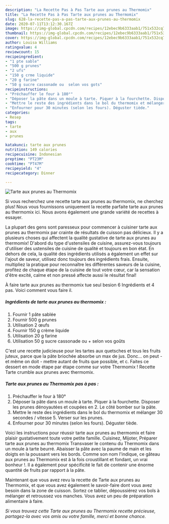 ```yaml
---
description: "La Recette Pas à Pas Tarte aux prunes au Thermomix"
title: "La Recette Pas à Pas Tarte aux prunes au Thermomix"
slug: 628-la-recette-pas-a-pas-tarte-aux-prunes-au-thermomix
date: 2020-07-11T13:12:30.167Z
image: https://img-global.cpcdn.com/recipes/12ebec9b6333aab1/751x532cq70/tarte-aux-prunes-au-thermomix-photo-principale-de-la-recette.jpg
thumbnail: https://img-global.cpcdn.com/recipes/12ebec9b6333aab1/751x532cq70/tarte-aux-prunes-au-thermomix-photo-principale-de-la-recette.jpg
cover: https://img-global.cpcdn.com/recipes/12ebec9b6333aab1/751x532cq70/tarte-aux-prunes-au-thermomix-photo-principale-de-la-recette.jpg
author: Louisa Williams
ratingvalue: 4
reviewcount: 15
recipeingredient:
- "1 pte sable"
- "500 g prunes"
- "2 ufs"
- "150 g crme liquide"
- "20 g farine"
- "50 g sucre cassonade ou  selon vos gots"
recipeinstructions:
- "Préchauffer le four à 180°"
- "Déposer la pâte dans un moule à tarte. Piquer à la fourchette. Disposer les prunes dénoyautées et coupées en 2. Le côté bomber sur la pâte."
- "Mettre le reste des ingrédients dans le bol du thermomix et mélanger 30 secondes / vitesse 5. Verser sur les prunes."
- "Enfourner pour 30 minutes (selon les fours). Déguster tiède."
categories:
- Resep
tags:
- tarte
- aux
- prunes

katakunci: tarte aux prunes 
nutrition: 149 calories
recipecuisine: Indonesian
preptime: "PT23M"
cooktime: "PT47M"
recipeyield: "4"
recipecategory: Dinner

---
```



![Tarte aux prunes au Thermomix](https://img-global.cpcdn.com/recipes/12ebec9b6333aab1/751x532cq70/tarte-aux-prunes-au-thermomix-photo-principale-de-la-recette.jpg)

Si vous recherchez une recette tarte aux prunes au thermomix, ne cherchez plus! Nous vous fournissons uniquement la recette parfaite tarte aux prunes au thermomix ici. Nous avons également une grande variété de recettes à essayer.

La plupart des gens sont paresseux pour commencer à cuisiner tarte aux prunes au thermomix par crainte de résultats de cuisson pas délicieux. Il y a plusieurs choses qui affectent la qualité gustative de tarte aux prunes au thermomix! D'abord du type d'ustensiles de cuisine, assurez-vous toujours d'utiliser des ustensiles de cuisine de qualité et toujours en bon état. En dehors de cela, la qualité des ingrédients utilisés a également un effet sur l'ajout de saveur, utilisez donc toujours des ingrédients frais. Ensuite, multipliez la pratique pour reconnaître les différentes saveurs de la cuisine, profitez de chaque étape de la cuisine de tout votre cœur, car la sensation d'être excité, calme et non pressé affecte aussi le résultat final!

<!--inarticleads1-->

À faire tarte aux prunes au thermomix tue seul besion 6 Ingrédients et 4 pas. Voici comment vous faire il.

##### Ingrédients de tarte aux prunes au thermomix :

1. Fournir 1 pâte sablée
1. Fournir 500 g prunes
1. Utilisation 2 œufs
1. Fournir 150 g crème liquide
1. Utilisation 20 g farine
1. Utilisation 50 g sucre cassonade ou + selon vos goûts


C&#39;est une recette judicieuse pour les tartes aux quetsches et tous les fruits juteux, parce que la pâte briochée absorbe un max de jus. Donc… on peut - et même on doit - mettre autant de fruits que possible, et c. Faites ce dessert en mode étape par étape comme sur votre Thermomix ! Recette Tarte crumble aux prunes avec thermomix. 

<!--inarticleads2-->

##### Tarte aux prunes au Thermomix pas à pas :

1. Préchauffer le four à 180°
1. Déposer la pâte dans un moule à tarte. Piquer à la fourchette. Disposer les prunes dénoyautées et coupées en 2. Le côté bomber sur la pâte.
1. Mettre le reste des ingrédients dans le bol du thermomix et mélanger 30 secondes / vitesse 5. Verser sur les prunes.
1. Enfourner pour 30 minutes (selon les fours). Déguster tiède.


Voici les instructions pour réussir tarte aux prunes au thermomix et faire plaisir gustativement toute votre petite famille. Cuisinez, Mijoter, Préparer tarte aux prunes au thermomix Transvaser le contenu du Thermomix dans un moule à tarte beurré. Abaisser la pâte avec la paume de main et les doigts en la poussant vers les bords. Comme son nom l&#39;indique, ce gâteau aux prunes au Thermomix est à la fois croustillant et fondant, un vrai bonheur !. Il a également pour spécificité le fait de contenir une énorme quantité de fruits par rapport à la pâte. 

<!--inarticleads1-->

<p>
Maintenant que vous avez revu la recette de Tarte aux prunes au Thermomix, et que vous avez également le savoir-faire dont vous avez besoin dans la zone de cuisson. Sortez ce tablier, dépoussiérez vos bols à mélanger et retroussez vos manches. Vous avez un peu de préparation alimentaire à faire.
</p>

<p>
<i>Si vous trouvez cette Tarte aux prunes au Thermomix recette précieuse, partagez-la avec vos amis ou votre famille, merci et bonne chance.</i>
</p>
